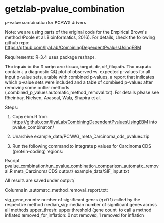 # getzlab-pvalue_combination
p-value combination for PCAWG drivers

Note: we are using parts of the original code for the Empirical Brown's method (Poole et al. Bioinformatics, 2016). For details, check the following github repo: https://github.com/IlyaLab/CombiningDependentPvaluesUsingEBM

Requirements: R-3.4, uses package reshape.

The inputs to the R script are: tissue, target, dir, sif_filepath.
The outputs contain a a diagnostic QQ plot of observed vs. expected p-values for all input p-value sets, a table with combined p-values, a report that indicates which p-value sets were included and a table of combined p-values after removing some outlier methods (.combined_p_values.automatic_method_removal.txt). For details please see Rheinbay, Nielsen, Abascal, Wala, Shapira et al. 

Steps:

1. Copy ebm.R from https://github.com/IlyaLab/CombiningDependentPvaluesUsingEBM into pvalue_combination/

2. Unarchive example_data/PCAWG_meta_Carcinoma_cds_pvalues.zip

3. Run the following command to integrate p values for Carcinoma CDS (protein-coding) regions:

Rscript pvalue_combination/run_pvalue_combination_comparison_automatic_removal.R meta_Carcinoma CDS output/ example_data/SIF_input.txt

All results are saved under output/ 

Columns in .automatic_method_removal_report.txt:

sig_gene_counts: number of significant genes (q<0.1) called by the respective method
median_sig: median number of significant genes across all methods
upper_thresh: upper threshold (gene count) to call a method inflated
removed_for_inflation: 0 not removed, 1 removed for inflation

